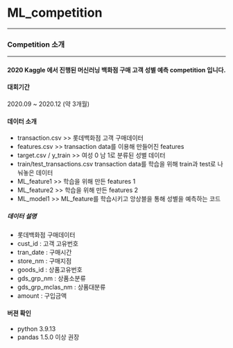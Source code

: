 # ML_competition
___
### Competition 소개
***
#### 2020 Kaggle 에서 진행된 머신러닝 백화점 구매 고객 성별 예측 competition 입니다.

#### 대회기간
2020.09 ~ 2020.12 (약 3개월)

#### 데이터 소개

* transaction.csv >> 롯데백화점 고객 구매데이터
* features.csv >> transaction data를 이용해 만들어진 features
* target.csv / y_train >> 여성 0 남 1로 분류된 성별 데이터
* train/test_transactions.csv transaction data를 학습을 위해 train과 test로 나눠놓은 데이터
* ML_feature1 >> 학습을 위해 만든 features 1
* ML_feature2 >> 학습을 위해 만든 features 2
* ML_model1 >> ML_feature를 학습시키고 앙상블을 통해 성별을 예측하는 코드

##### 데이터 설명

* 롯데백화점 구매데이터 
* cust_id : 고객 고유번호
* tran_date : 구매시간
* store_nm : 구매지점
* goods_id : 상품고유번호
* gds_grp_nm : 상품소분류
* gds_grp_mclas_nm : 상품대분류
* amount : 구입금액

#### 버젼 확인
* python 3.9.13
* pandas 1.5.0 이상 권장

